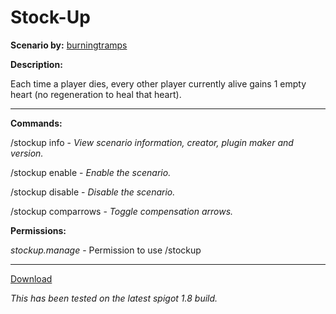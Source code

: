 # Stock-Up

**Scenario by:** [burningtramps](https://www.reddit.com/u/burningtramps)

**Description:**

Each time a player dies, every other player currently alive gains 1 empty heart (no regeneration to heal that heart).

___

**Commands:**

/stockup info - *View scenario information, creator, plugin maker and version.*

/stockup enable - *Enable the scenario.*

/stockup disable - *Disable the scenario.*

/stockup comparrows - *Toggle compensation arrows.*

**Permissions:**

*stockup.manage* - Permission to use /stockup

___

[Download](https://github.com/LeonTG77/Stock-Up/releases)

*This has been tested on the latest spigot 1.8 build.*
